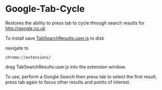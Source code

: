 # Google-Tab-Cycle
Restores the ability to press tab to cycle through search results for http://google.co.uk

To install save [TabSearchResults.user.js](https://github.com/slifin/Google-Tab-Cycle/raw/master/TabSearchResults.user.js) to disk

navigate to

    chrome://extensions/
drag TabSearchResults.user.js into the extension window.

To use, perform a Google Search then press tab to select the first result, press tab again to focus other results and points of interest.
